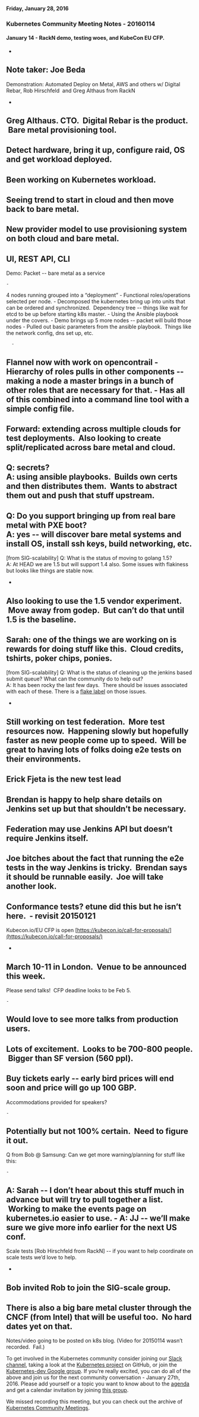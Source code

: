 #### Friday, January 28, 2016 
### Kubernetes Community Meeting Notes - 20160114 
#### January 14 - RackN demo, testing woes, and KubeCon EU CFP.

- 
Note taker: Joe Beda
- 
Demonstration: Automated Deploy on Metal, AWS and others w/ Digital Rebar, Rob Hirschfeld &nbsp;and Greg Althaus from RackN

  - 
Greg Althaus. CTO. &nbsp;Digital Rebar is the product. &nbsp;Bare metal provisioning tool.
  - 
Detect hardware, bring it up, configure raid, OS and get workload deployed.
  - 
Been working on Kubernetes workload.
  - 
Seeing trend to start in cloud and then move back to bare metal.
  - 
New provider model to use provisioning system on both cloud and bare metal.
  - 
UI, REST API, CLI
  - 
Demo: Packet -- bare metal as a service

    - 
4 nodes running grouped into a “deployment”
    - 
Functional roles/operations selected per node.
    - 
Decomposed the kubernetes bring up into units that can be ordered and synchronized. &nbsp;Dependency tree -- things like wait for etcd to be up before starting k8s master.
    - 
Using the Ansible playbook under the covers.
    - 
Demo brings up 5 more nodes -- packet will build those nodes
    - 
Pulled out basic parameters from the ansible playbook. &nbsp;Things like the network config, dns set up, etc.

      - 
Flannel now with work on opencontrail
    - 
Hierarchy of roles pulls in other components -- making a node a master brings in a bunch of other roles that are necessary for that.
    - 
Has all of this combined into a command line tool with a simple config file.
  - 
Forward: extending across multiple clouds for test deployments. &nbsp;Also looking to create split/replicated across bare metal and cloud.
  - 
Q: secrets?   
A: using ansible playbooks. &nbsp;Builds own certs and then distributes them. &nbsp;Wants to abstract them out and push that stuff upstream.
  - 
Q: Do you support bringing up from real bare metal with PXE boot?   
A: yes -- will discover bare metal systems and install OS, install ssh keys, build networking, etc.
- 
[from SIG-scalability] Q: What is the status of moving to golang 1.5?  
A: At HEAD we are 1.5 but will support 1.4 also. Some issues with flakiness but looks like things are stable now. &nbsp;

  - 
Also looking to use the 1.5 vendor experiment. &nbsp;Move away from godep. &nbsp;But can’t do that until 1.5 is the baseline.
  - 
Sarah: one of the things we are working on is rewards for doing stuff like this. &nbsp;Cloud credits, tshirts, poker chips, ponies.
- 
[from SIG-scalability] Q: What is the status of cleaning up the jenkins based submit queue? What can the community do to help out?  
A: It has been rocky the last few days. &nbsp;There should be issues associated with each of these. There is a [flake label](https://github.com/kubernetes/kubernetes/labels/kind%2Fflake) on those issues. &nbsp;

  - 
Still working on test federation. &nbsp;More test resources now. &nbsp;Happening slowly but hopefully faster as new people come up to speed. &nbsp;Will be great to having lots of folks doing e2e tests on their environments.
  - 
Erick Fjeta is the new test lead
  - 
Brendan is happy to help share details on Jenkins set up but that shouldn’t be necessary.
  - 
Federation may use Jenkins API but doesn’t require Jenkins itself.
  - 
Joe bitches about the fact that running the e2e tests in the way Jenkins is tricky. &nbsp;Brendan says it should be runnable easily. &nbsp;Joe will take another look.
  - 
Conformance tests? etune did this but he isn’t here. &nbsp;- revisit 20150121
- 
Kubecon.io/EU CFP is open [https://kubecon.io/call-for-proposals/](https://kubecon.io/call-for-proposals/)

  - 
March 10-11 in London. &nbsp;Venue to be announced this week.
  - 
Please send talks! &nbsp;CFP deadline looks to be Feb 5.

    - 
Would love to see more talks from production users.
  - 
Lots of excitement. &nbsp;Looks to be 700-800 people. &nbsp;Bigger than SF version (560 ppl).
  - 
Buy tickets early -- early bird prices will end soon and price will go up 100 GBP.
  - 
Accommodations provided for speakers?

    - 
Potentially but not 100% certain. &nbsp;Need to figure it out.
  - 
Q from Bob @ Samsung: Can we get more warning/planning for stuff like this:

    - 
A: Sarah -- I don’t hear about this stuff much in advance but will try to pull together a list. &nbsp;Working to make the events page on kubernetes.io easier to use.
    - 
A: JJ -- we’ll make sure we give more info earlier for the next US conf.
- 
Scale tests [Rob Hirschfeld from RackN] -- if you want to help coordinate on scale tests we’d love to help.

  - 
Bob invited Rob to join the SIG-scale group.
  - 
There is also a big bare metal cluster through the CNCF (from Intel) that will be useful too. &nbsp;No hard dates yet on that.
- 
Notes/video going to be posted on k8s blog. (Video for 20150114 wasn’t recorded. &nbsp;Fail.)

To get involved in the Kubernetes community consider joining our [Slack channel](http://slack.k8s.io/), taking a look at the [Kubernetes project](https://github.com/kubernetes/) on GitHub, or join the [Kubernetes-dev Google group](https://groups.google.com/forum/#!forum/kubernetes-dev). If you’re really excited, you can do all of the above and join us for the next community conversation - January 27th, 2016. Please add yourself or a topic you want to know about to the [agenda](https://docs.google.com/document/d/1VQDIAB0OqiSjIHI8AWMvSdceWhnz56jNpZrLs6o7NJY/edit#) and get a calendar invitation by joining [this group](https://groups.google.com/forum/#!forum/kubernetes-community-video-chat). &nbsp;&nbsp;

We missed recording this meeting, but you can check out the archive of [Kubernetes Community Meetings](https://www.youtube.com/playlist?list=PL69nYSiGNLP1pkHsbPjzAewvMgGUpkCnJ).
  
